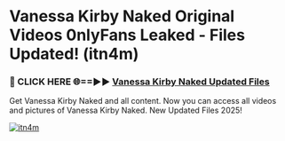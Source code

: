 # Vanessa Kirby Naked Original Videos 0nlyFans Leaked - Files Updated! (itn4m)

<h3>🔴 CLICK HERE 🌐==►► <a href="https://tinyurl.com/yckcrads" rel="nofollow">Vanessa Kirby Naked Updated Files</a></h3>

Get Vanessa Kirby Naked and all content. Now you can access all videos and pictures of Vanessa Kirby Naked. New Updated Files 2025!

[![itn4m](https://i.imgur.com/hpKpOFt.gif)](https://tinyurl.com/yckcrads)
